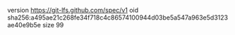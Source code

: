version https://git-lfs.github.com/spec/v1
oid sha256:a495ae21c268fe34f718c4c86574100944d03be5a547a963e5d3123ae40e9b5e
size 99
